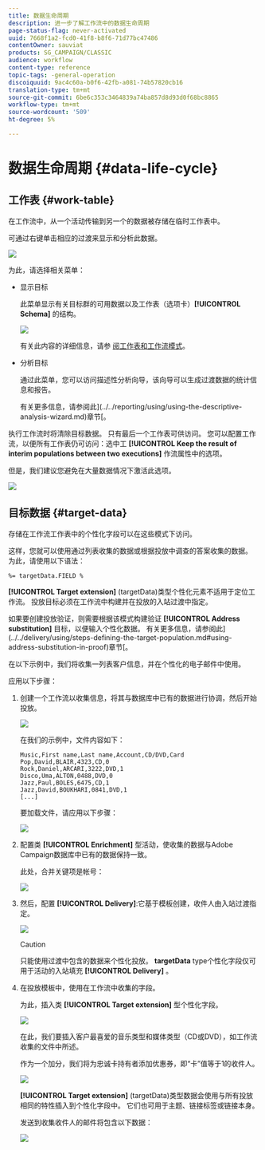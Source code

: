 ```yaml
---
title: 数据生命周期
description: 进一步了解工作流中的数据生命周期
page-status-flag: never-activated
uuid: 7668f1a2-fcd0-41f8-b8f6-71d77bc47486
contentOwner: sauviat
products: SG_CAMPAIGN/CLASSIC
audience: workflow
content-type: reference
topic-tags: -general-operation
discoiquuid: 9ac4c60a-b0f6-42fb-a081-74b57820cb16
translation-type: tm+mt
source-git-commit: 6be6c353c3464839a74ba857d8d93d0f68bc8865
workflow-type: tm+mt
source-wordcount: '509'
ht-degree: 5%

---
```



# 数据生命周期 {#data-life-cycle}

## 工作表 {#work-table}

在工作流中，从一个活动传输到另一个的数据被存储在临时工作表中。

可通过右键单击相应的过渡来显示和分析此数据。

![](assets/wf-right-click-analyze.png)

为此，请选择相关菜单：

* 显示目标

   此菜单显示有关目标群的可用数据以及工作表（选项卡）**[!UICONTROL Schema]** 的结构。

   ![](assets/wf-right-click-display.png)

   有关此内容的详细信息，请参 [阅工作表和工作流模式](../../workflow/using/monitoring-workflow-execution.md#worktables-and-workflow-schema)。

* 分析目标

   通过此菜单，您可以访问描述性分析向导，该向导可以生成过渡数据的统计信息和报告。

   有关更多信息，请参阅此](../../reporting/using/using-the-descriptive-analysis-wizard.md)章节[。

执行工作流时将清除目标数据。 只有最后一个工作表可供访问。 您可以配置工作流，以便所有工作表仍可访问：选中工 **[!UICONTROL Keep the result of interim populations between two executions]** 作流属性中的选项。

但是，我们建议您避免在大量数据情况下激活此选项。

![](assets/wf-purge-data-option.png)

## 目标数据 {#target-data}

存储在工作流工作表中的个性化字段可以在这些模式下访问。

这样，您就可以使用通过列表收集的数据或根据投放中调查的答案收集的数据。 为此，请使用以下语法：

```
%= targetData.FIELD %
```

**[!UICONTROL Target extension]** (targetData)类型个性化元素不适用于定位工作流。 投放目标必须在工作流中构建并在投放的入站过渡中指定。

如果要创建投放验证，则需要根据该模式构建验证 **[!UICONTROL Address substitution]** 目标，以便输入个性化数据。 有关更多信息，请参阅此](../../delivery/using/steps-defining-the-target-population.md#using-address-substitution-in-proof)章节[。

在以下示例中，我们将收集一列表客户信息，并在个性化的电子邮件中使用。

应用以下步骤：

1. 创建一个工作流以收集信息，将其与数据库中已有的数据进行协调，然后开始投放。

   ![](assets/wf-targetdata-sample-1.png)

   在我们的示例中，文件内容如下：

   ```
   Music,First name,Last name,Account,CD/DVD,Card
   Pop,David,BLAIR,4323,CD,0
   Rock,Daniel,ARCARI,3222,DVD,1
   Disco,Uma,ALTON,0488,DVD,0
   Jazz,Paul,BOLES,6475,CD,1
   Jazz,David,BOUKHARI,0841,DVD,1
   [...]
   ```

   要加载文件，请应用以下步骤：

   ![](assets/wf-targetdata-sample-2.png)

1. 配置类 **[!UICONTROL Enrichment]** 型活动，使收集的数据与Adobe Campaign数据库中已有的数据保持一致。

   此处，合并关键项是帐号：

   ![](assets/wf-targetdata-sample-3.png)

1. 然后，配置 **[!UICONTROL Delivery]**:它基于模板创建，收件人由入站过渡指定。

   ![](assets/wf-targetdata-sample-4.png)

   >[!CAUTION]
   >
   >只能使用过渡中包含的数据来个性化投放。 **targetData** type个性化字段仅可用于活动的入站填充 **[!UICONTROL Delivery]** 。

1. 在投放模板中，使用在工作流中收集的字段。

   为此，插入类 **[!UICONTROL Target extension]** 型个性化字段。

   ![](assets/wf-targetdata-sample-5.png)

   在此，我们要插入客户最喜爱的音乐类型和媒体类型（CD或DVD），如工作流收集的文件中所述。

   作为一个加分，我们将为忠诚卡持有者添加优惠券，即“卡”值等于1的收件人。

   ![](assets/wf-targetdata-sample-6.png)

   **[!UICONTROL Target extension]** (targetData)类型数据会使用与所有投放相同的特性插入到个性化字段中。 它们也可用于主题、链接标签或链接本身。

   发送到收集收件人的邮件将包含以下数据：

   ![](assets/wf-targetdata-sample-7.png)
